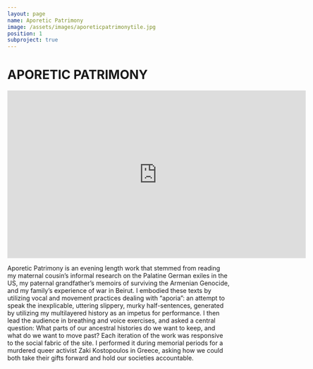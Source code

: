 ```yaml
---
layout: page
name: Aporetic Patrimony
image: /assets/images/aporeticpatrimonytile.jpg
position: 1
subproject: true
---
```


# APORETIC PATRIMONY

<div class="center">
  <iframe width="677" height="381" src="https://www.youtube.com/embed/J79ElBGsHJY" frameborder="0" allow="accelerometer; autoplay; clipboard-write; encrypted-media; gyroscope; picture-in-picture" allowfullscreen></iframe>
</div>

Aporetic Patrimony is an evening length work that stemmed from reading my maternal cousin’s 
informal research on the Palatine German exiles in the US, my paternal grandfather’s memoirs of surviving 
the Armenian Genocide, and my family’s experience of war in Beirut. I embodied these texts by utilizing vocal 
and movement practices dealing with “aporia”: an attempt to speak the inexplicable, uttering slippery, murky 
half-sentences, generated by utilizing my multilayered history as an impetus for performance. I then lead the 
audience in breathing and voice exercises, and asked a central question: What parts of our ancestral 
histories do we want to keep, and what do we want to move past? Each iteration of the work was responsive 
to the social fabric of the site. I performed it during memorial periods for a murdered queer activist Zaki
Kostopoulos in Greece, asking how we could both take their gifts forward and hold our societies accountable.

